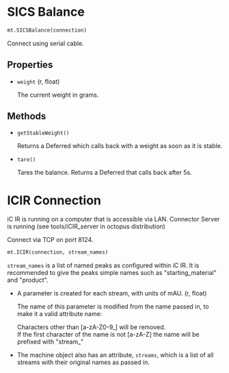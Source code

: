 SICS Balance
============

```python
mt.SICSBalance(connection)
```

Connect using serial cable.

Properties
----------

*	`weight` (r, float)

	The current weight in grams.


Methods
-------

 *	`getStableWeight()`
 
	Returns a Deferred which calls back with a weight as soon as it is stable.

 *	`tare()`
 
	Tares the balance. Returns a Deferred that calls back after 5s.


ICIR Connection
===============

iC IR is running on a computer that is accessible via LAN.
Connector Server is running (see tools/iCIR_server in octopus distribution)

Connect via TCP on port 8124.

```python
mt.ICIR(connection, stream_names)
```

`stream_names` is a list of named peaks as configured within iC IR. It is recommended to give the peaks simple names
such as "starting_material" and "product". 

 *	A parameter is created for each stream, with units of mAU. (r, float)

	The name of this parameter is modified from the name passed in, to make it a valid attribute name:

	Characters other than [a-zA-Z0-9_] will be removed.  
	If the first character of the name is not [a-zA-Z] the name will be prefixed with "stream_"

 *	The machine object also has an attribute, `streams`, which is a list of all streams with their original names as passed in.

